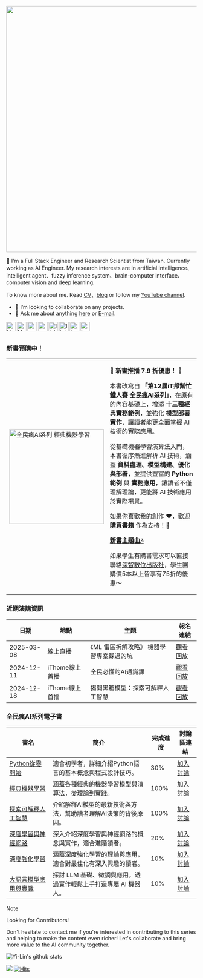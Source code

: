 <a href="https://www.youtube.com/channel/UCSNPCGvMYEV-yIXAVt3FA5A" target="_blank"><img width="650px" src="https://i.imgur.com/vmRq6TO.gif" /></a>

👋  I'm a Full Stack Engineer and Research Scientist from Taiwan. Currently working as AI Engineer. My research interests are in artificial intelligence、intelligent agent、fuzzy inference system、brain-computer interface、computer vision and deep learning.

To know more about me. Read [CV](https://andy6804tw.github.io/personal)、[blog](https://andy6804tw.github.io/) or follow my [YouTube channel](https://www.youtube.com/channel/UCSNPCGvMYEV-yIXAVt3FA5A).

- 👯 I’m looking to collaborate on any projects.
- 💬 Ask me about anything [here](https://github.com/andy6804tw/andy6804tw/issues) or [E-mail](mailto:andy6804tw@yahoo.com.tw).


<a href="https://andy6804tw.github.io/personal">
  <img align="left" alt="blog" width="25px" src="https://i.imgur.com/xCEyRAU.png" />
</a>
<a href="https://andy6804tw.github.io/">
  <img align="left" alt="blog" width="25px" src="https://cdn3.iconfinder.com/data/icons/picons-social/57/65-blogger-512.png" />
</a>
<a href="https://www.youtube.com/channel/UCSNPCGvMYEV-yIXAVt3FA5A">
  <img align="left" alt="youtube" width="25px" src="https://cdn0.iconfinder.com/data/icons/social-media-2091/100/social-16-512.png" />
</a>
<a href="https://medium.com/@andy6804tw">
  <img align="left" alt="medium" width="25px" src="https://cdn4.iconfinder.com/data/icons/picons-social/57/53-medium-2-256.png" />
</a>
<a href="https://www.linkedin.com/in/yi-lin-tsai-105960134/">
  <img align="left" alt="linkedin" width="25px" src="https://cdn3.iconfinder.com/data/icons/social-network-icon/112/linkedin-512.png" />
</a>
<a href="https://www.cakeresume.com/users/andy6804tw/portfolio">
  <img align="left" alt="linkedin" width="25px" src="https://i.imgur.com/2Pq2k0p.png" />
</a>
<a href="https://www.kaggle.com/andy6804tw">
    <img align="left" alt="kaggle" width="25px" src="https://i.imgur.com/nxlJ3YR.png" />
</a>
<a href="https://leetcode.com/andy6804tw/">
    <img align="left" alt="Leetcode" width="25px" src="https://i.imgur.com/KmtlxhX.png" />
</a>
<br><br>

### 新書預購中！

<table>
    <tr>
        <td>
            <a href="https://deepwisdom.com.tw/product/%e5%85%a8%e6%b0%91%e7%98%8b-ai-%e7%b3%bb%e5%88%97-%e7%b6%93%e5%85%b8%e6%a9%9f%e5%99%a8%e5%ad%b8%e7%bf%92dm2510/" target="_blank">
                <img src="https://deepwisdom.com.tw/wp-content/uploads/2025/02/DM2510-%E7%AB%8B%E9%AB%94%E6%9B%B8-500x500-1.jpg" width="250px" alt="全民瘋AI系列 經典機器學習">
            </a>
        </td>
        <td>
            <p>📢 <strong>新書推播 7.9 折優惠！</strong> 🎉</p>
            <p>本書改寫自 <strong>「第12屆iT邦幫忙鐵人賽 全民瘋AI系列」</strong>，在原有的內容基礎上，增添 <strong>十三種經典實務範例</strong>，並強化 <strong>模型部署實作</strong>，讓讀者能更全面掌握 AI 技術的實際應用。</p>
            <p>從基礎機器學習演算法入門，本書循序漸進解析 AI 技術，涵蓋 <strong>資料處理、模型構建、優化與部署</strong>，並提供豐富的 <strong>Python 範例</strong> 與 <strong>實務應用</strong>，讓讀者不僅理解理論，更能將 AI 技術應用於實際場景。</p>
            <p>如果你喜歡我的創作 ❤️，歡迎 <a href="https://www.tenlong.com.tw/products/9786267569511" target="_blank"><strong>購買書籍</strong></a> 作為支持！🙏</p>
            <p><a href="https://youtu.be/fbx0SyRebfM"><strong>新書主題曲🎶</strong></a></p>
            <p>如果學生有購書需求可以直接聯絡<a href="https://deepwisdom.com.tw/product/%e5%85%a8%e6%b0%91%e7%98%8b-ai-%e7%b3%bb%e5%88%97-%e7%b6%93%e5%85%b8%e6%a9%9f%e5%99%a8%e5%ad%b8%e7%bf%92dm2510/" target="_blank">深智數位出版社</a>，學生團購價5本以上皆享有75折的優惠～</p>
        </td>
    </tr>
</table>




### 近期演講資訊
| 日期        | 地點            | 主題                            | 報名連結    |
|-------------|-----------------|---------------------------------|-------------|
|2025-03-08|線上直播|《ML 雷區拆解攻略》 機器學習專案踩過的坑| [觀看回放](https://www.youtube.com/live/ANj-Yt-wUBU?si=7P_SOInrFA1agFp4&t=693)|
| 2024-12-11  | iThome線上首播 | 全民必懂的AI通識課 | [觀看回放](https://itplus.ithome.com.tw/webinar-page/242) |
| 2024-12-18  | iThome線上首播 | 揭開黑箱模型：探索可解釋人工智慧  | [觀看回放](https://itplus.ithome.com.tw/webinar-page/243) |

### 全民瘋AI系列電子書

| 書名                            | 簡介                              | 完成進度  | 討論區連結 |
|---------------------------------|-----------------------------------|-----------|------------|
| [Python從零開始](https://andy6804tw.github.io/crazyai-python/)| 適合初學者，詳細介紹Python語言的基本概念與程式設計技巧。 | 30%      | [加入討論](https://github.com/andy6804tw/crazyai-python/issues) |
| [經典機器學習](https://andy6804tw.github.io/crazyai-ml/)| 涵蓋各種經典的機器學習模型與演算法，從理論到實踐。         | 100%       | [加入討論](https://github.com/andy6804tw/crazyai-ml/issues) |
| [探索可解釋人工智慧](https://andy6804tw.github.io/crazyai-xai/)| 介紹解釋AI模型的最新技術與方法，幫助讀者理解AI決策的背後原因。 | 100%       | [加入討論](https://github.com/andy6804tw/crazyai-xai/issues) |
| [深度學習與神經網路](https://andy6804tw.github.io/crazyai-dl/)| 深入介紹深度學習與神經網路的概念與實作，適合進階讀者。       | 20%       | [加入討論](https://github.com/andy6804tw/crazyai-dl/issues) |
| [深度強化學習](https://andy6804tw.github.io/crazyai-rl/)| 涵蓋深度強化學習的理論與應用，適合對最佳化有深入興趣的讀者。   | 10%       | [加入討論](https://github.com/andy6804tw/crazyai-rl/issues) |
| [大語言模型應用與實戰](https://andy6804tw.github.io/crazyai-llm/)|  探討 LLM 基礎、微調與應用，透過實作輕鬆上手打造專屬 AI 機器人。   | 10%       | [加入討論](https://github.com/andy6804tw/crazyai-llm/issues) |

> [!NOTE] 
> Looking for Contributors!
> 
> Don't hesitate to contact me if you're interested in contributing to this series and helping to make the content even richer! Let's collaborate and bring more value to the AI community together.


![Yi-Lin's github stats](https://github-readme-stats.vercel.app/api?username=andy6804tw&show_icons=true&hide_border=true)

![](https://visitor-badge.glitch.me/badge?page_id=andy6804tw/andy6804tw)
[![Hits](https://hits.seeyoufarm.com/api/count/incr/badge.svg?url=https%3A%2F%2Fgithub.com%2Fandy6804tw&count_bg=%2379C83D&title_bg=%23555555&icon=&icon_color=%23E7E7E7&title=hits&edge_flat=false)](https://hits.seeyoufarm.com)
